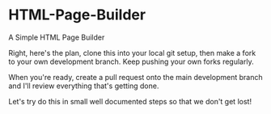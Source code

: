 HTML-Page-Builder
=================

A Simple HTML Page Builder

Right, here's the plan, clone this into your local git setup, then make a fork to your own development branch. Keep pushing your own forks regularly.

When you're ready, create a pull request onto the main development branch and I'll review everything that's getting done.

Let's try do this in small well documented steps so that we don't get lost!
